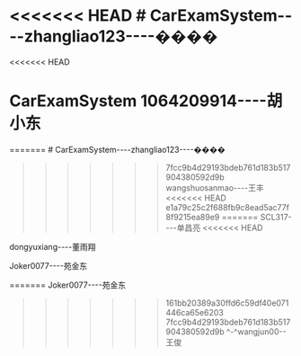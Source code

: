 <<<<<<< HEAD
﻿# CarExamSystem----zhangliao123----����
=======
<<<<<<< HEAD
# CarExamSystem  1064209914----胡小东
=======
﻿# CarExamSystem----zhangliao123----����
>>>>>>> 7fcc9b4d29193bdeb761d183b517904380592d9b
wangshuosanmao----王丰
<<<<<<< HEAD
>>>>>>> e1a79c25c2f688fb9c8ead5ac77f8f9215ea89e9
=======
SCL317----单昌亮
<<<<<<< HEAD

dongyuxiang----董雨翔

Joker0077----苑金东

=======
Joker0077----苑金东
>>>>>>> 161bb20389a30ffd6c59df40e071446ca65e6203
>>>>>>> 7fcc9b4d29193bdeb761d183b517904380592d9b
^-^wangjun00--王俊
